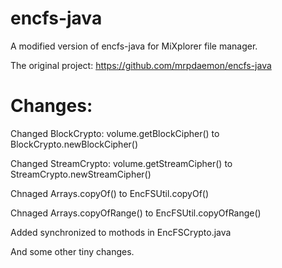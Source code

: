 # encfs-java

A modified version of encfs-java for MiXplorer file manager.

The original project:
https://github.com/mrpdaemon/encfs-java

# Changes:
Changed BlockCrypto:
  volume.getBlockCipher() 
    to 
  BlockCrypto.newBlockCipher()

Changed StreamCrypto:
  volume.getStreamCipher() to  StreamCrypto.newStreamCipher()
  
Chnaged Arrays.copyOf() to EncFSUtil.copyOf()
  
Chnaged Arrays.copyOfRange() to EncFSUtil.copyOfRange()

Added synchronized to mothods in EncFSCrypto.java

And some other tiny changes.
